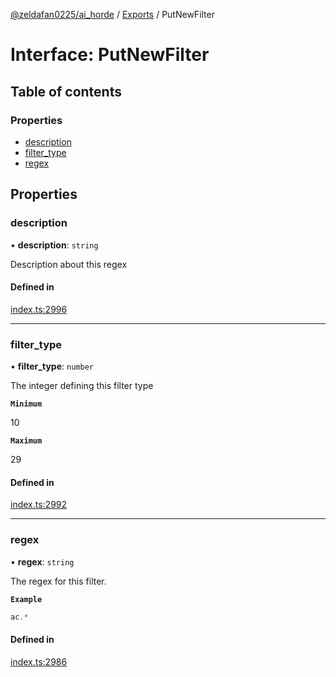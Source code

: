 [@zeldafan0225/ai_horde](../README.md) / [Exports](../modules.md) / PutNewFilter

# Interface: PutNewFilter

## Table of contents

### Properties

- [description](PutNewFilter.md#description)
- [filter\_type](PutNewFilter.md#filter_type)
- [regex](PutNewFilter.md#regex)

## Properties

### description

• **description**: `string`

Description about this regex

#### Defined in

[index.ts:2996](https://github.com/ZeldaFan0225/ai_horde/blob/79ac96e/index.ts#L2996)

___

### filter\_type

• **filter\_type**: `number`

The integer defining this filter type

**`Minimum`**

10

**`Maximum`**

29

#### Defined in

[index.ts:2992](https://github.com/ZeldaFan0225/ai_horde/blob/79ac96e/index.ts#L2992)

___

### regex

• **regex**: `string`

The regex for this filter.

**`Example`**

```ts
ac.*
```

#### Defined in

[index.ts:2986](https://github.com/ZeldaFan0225/ai_horde/blob/79ac96e/index.ts#L2986)
